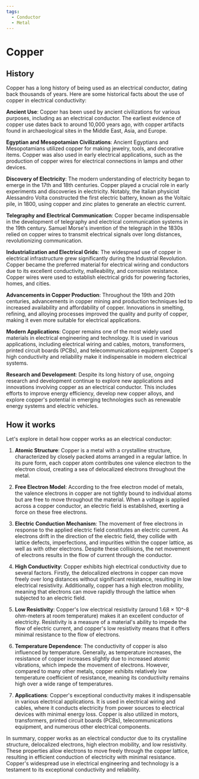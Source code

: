 ```yaml
---
tags:
  - Conductor
  - Metal
---
```


<head>
    <meta name="google-adsense-account" content="ca-pub-9364684337389377">
    <meta charset="UTF-8">
    <meta name="viewport" content="width=device-width, initial-scale=1.0">
    <meta name="description" content="Welcome to ac-electricity! Here you will learn more about electricity, the different components used to make an electrical circuit as well as their features and use cases.">
    <meta name="keywords" content="alexis carbillet, carbillet, electricity, capacitors, conductors, diodes, electronic, energy source, hardware, home appliances, inductors, insulators, resistors, semi-conductors">
    <meta name="author" content="Alexis Carbillet ">
</head>

# Copper

## History

Copper has a long history of being used as an electrical conductor, dating back thousands of years. Here are some historical facts about the use of copper in electrical conductivity:

**Ancient Use**: Copper has been used by ancient civilizations for various purposes, including as an electrical conductor. The earliest evidence of copper use dates back to around 10,000 years ago, with copper artifacts found in archaeological sites in the Middle East, Asia, and Europe.

**Egyptian and Mesopotamian Civilizations**: Ancient Egyptians and Mesopotamians utilized copper for making jewelry, tools, and decorative items. Copper was also used in early electrical applications, such as the production of copper wires for electrical connections in lamps and other devices.

**Discovery of Electricity**: The modern understanding of electricity began to emerge in the 17th and 18th centuries. Copper played a crucial role in early experiments and discoveries in electricity. Notably, the Italian physicist Alessandro Volta constructed the first electric battery, known as the Voltaic pile, in 1800, using copper and zinc plates to generate an electric current.

**Telegraphy and Electrical Communication**: Copper became indispensable in the development of telegraphy and electrical communication systems in the 19th century. Samuel Morse's invention of the telegraph in the 1830s relied on copper wires to transmit electrical signals over long distances, revolutionizing communication.

**Industrialization and Electrical Grids**: The widespread use of copper in electrical infrastructure grew significantly during the Industrial Revolution. Copper became the preferred material for electrical wiring and conductors due to its excellent conductivity, malleability, and corrosion resistance. Copper wires were used to establish electrical grids for powering factories, homes, and cities.

**Advancements in Copper Production**: Throughout the 19th and 20th centuries, advancements in copper mining and production techniques led to increased availability and affordability of copper. Innovations in smelting, refining, and alloying processes improved the quality and purity of copper, making it even more suitable for electrical applications.

**Modern Applications**: Copper remains one of the most widely used materials in electrical engineering and technology. It is used in various applications, including electrical wiring and cables, motors, transformers, printed circuit boards (PCBs), and telecommunications equipment. Copper's high conductivity and reliability make it indispensable in modern electrical systems.

**Research and Development**: Despite its long history of use, ongoing research and development continue to explore new applications and innovations involving copper as an electrical conductor. This includes efforts to improve energy efficiency, develop new copper alloys, and explore copper's potential in emerging technologies such as renewable energy systems and electric vehicles.

## How it works

Let's explore in detail how copper works as an electrical conductor:

1. **Atomic Structure**: Copper is a metal with a crystalline structure, characterized by closely packed atoms arranged in a regular lattice. In its pure form, each copper atom contributes one valence electron to the electron cloud, creating a sea of delocalized electrons throughout the metal.

2. **Free Electron Model**: According to the free electron model of metals, the valence electrons in copper are not tightly bound to individual atoms but are free to move throughout the material. When a voltage is applied across a copper conductor, an electric field is established, exerting a force on these free electrons.

3. **Electric Conduction Mechanism**: The movement of free electrons in response to the applied electric field constitutes an electric current. As electrons drift in the direction of the electric field, they collide with lattice defects, imperfections, and impurities within the copper lattice, as well as with other electrons. Despite these collisions, the net movement of electrons results in the flow of current through the conductor.

4. **High Conductivity**: Copper exhibits high electrical conductivity due to several factors. Firstly, the delocalized electrons in copper can move freely over long distances without significant resistance, resulting in low electrical resistivity. Additionally, copper has a high electron mobility, meaning that electrons can move rapidly through the lattice when subjected to an electric field.

5. **Low Resistivity**: Copper's low electrical resistivity (around 1.68 × 10^-8 ohm-meters at room temperature) makes it an excellent conductor of electricity. Resistivity is a measure of a material's ability to impede the flow of electric current, and copper's low resistivity means that it offers minimal resistance to the flow of electrons.

6. **Temperature Dependence**: The conductivity of copper is also influenced by temperature. Generally, as temperature increases, the resistance of copper increases slightly due to increased atomic vibrations, which impede the movement of electrons. However, compared to many other metals, copper exhibits relatively low temperature coefficient of resistance, meaning its conductivity remains high over a wide range of temperatures.

7. **Applications**: Copper's exceptional conductivity makes it indispensable in various electrical applications. It is used in electrical wiring and cables, where it conducts electricity from power sources to electrical devices with minimal energy loss. Copper is also utilized in motors, transformers, printed circuit boards (PCBs), telecommunications equipment, and numerous other electrical components.

In summary, copper works as an electrical conductor due to its crystalline structure, delocalized electrons, high electron mobility, and low resistivity. These properties allow electrons to move freely through the copper lattice, resulting in efficient conduction of electricity with minimal resistance. Copper's widespread use in electrical engineering and technology is a testament to its exceptional conductivity and reliability.